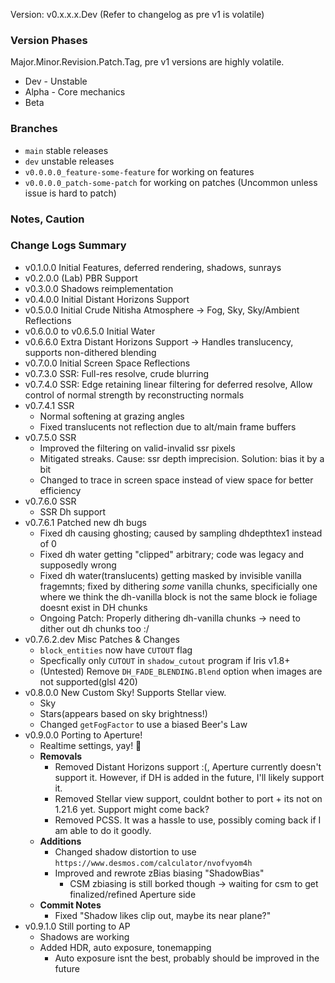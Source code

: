 <!---
The shader developer should make use of Issues(bugs), Discussions(ideas), and Pull Requests(changes) especially when it is significant to do so and when not in a dev version.
-->

Version: v0.x.x.x.Dev (Refer to changelog as pre v1 is volatile)

### Version Phases
Major.Minor.Revision.Patch.Tag, pre v1 versions are highly volatile.
 - Dev - Unstable
 - Alpha - Core mechanics
 - Beta

### Branches
 - `main` stable releases
 - `dev` unstable releases
 - `v0.0.0.0_feature-some-feature` for working on features
 - `v0.0.0.0_patch-some-patch` for working on patches (Uncommon unless issue is hard to patch)

### Notes, Caution

### Change Logs Summary
- v0.1.0.0 Initial Features, deferred rendering, shadows, sunrays
- v0.2.0.0 (Lab) PBR Support
- v0.3.0.0 Shadows reimplementation
- v0.4.0.0 Initial Distant Horizons Support
- v0.5.0.0 Initial Crude Nitisha Atmosphere -> Fog, Sky, Sky/Ambient Reflections
- v0.6.0.0 to v0.6.5.0 Initial Water
- v0.6.6.0 Extra Distant Horizons Support -> Handles translucency, supports non-dithered blending
- v0.7.0.0 Initial Screen Space Reflections
- v0.7.3.0 SSR: Full-res resolve, crude blurring
- v0.7.4.0 SSR: Edge retaining linear filtering for deferred resolve, Allow control of normal strength by reconstructing normals
- v0.7.4.1 SSR
  - Normal softening at grazing angles
  - Fixed translucents not reflection due to alt/main frame buffers
- v0.7.5.0 SSR
  - Improved the filtering on valid-invalid ssr pixels
  - Mitigated streaks. Cause: ssr depth imprecision. Solution: bias it by a bit
  - Changed to trace in screen space instead of view space for better efficiency
- v0.7.6.0 SSR
  - SSR Dh support
- v0.7.6.1 Patched new dh bugs
  - Fixed dh causing ghosting; caused by sampling dhdepthtex1 instead of 0
  - Fixed dh water getting "clipped" arbitrary; code was legacy and supposedly wrong
  - Fixed dh water(translucents) getting masked by invisible vanilla fragemnts; fixed by dithering *some* vanilla chunks, specificially one where we think the dh-vanilla block is not the same block ie foliage doesnt exist in DH chunks
  - Ongoing Patch: Properly dithering dh-vanilla chunks -> need to dither out dh chunks too :/
- v0.7.6.2.dev Misc Patches & Changes
  - `block_entities` now have `CUTOUT` flag
  - Specfically only `CUTOUT` in `shadow_cutout` program if Iris v1.8+
  - (Untested) Remove `DH_FADE_BLENDING.Blend` option when images are not supported(glsl 420)
- v0.8.0.0 New Custom Sky! Supports Stellar view.
  - Sky
  - Stars(appears based on sky brightness!)
  - Changed `getFogFactor` to use a biased Beer's Law
- v0.9.0.0 Porting to Aperture!
  - Realtime settings, yay! 🎉
  - **Removals**
    - Removed Distant Horizons support :(, Aperture currently doesn't support it. However, if DH is added in the future, I'll likely support it.
    - Removed Stellar view support, couldnt bother to port + its not on 1.21.6 yet. Support might come back?
    - Removed PCSS. It was a hassle to use, possibly coming back if I am able to do it goodly.
  - **Additions**
    - Changed shadow distortion to use `https://www.desmos.com/calculator/nvofvyom4h`
    - Improved and rewrote zBias biasing "ShadowBias"
      - CSM zbiasing is still borked though -> waiting for csm to get finalized/refined Aperture side
  - **Commit Notes**
    - Fixed "Shadow likes clip out, maybe its near plane?"
- v0.9.1.0 Still porting to AP
  - Shadows are working
  - Added HDR, auto exposure, tonemapping
    - Auto exposure isnt the best, probably should be improved in the future